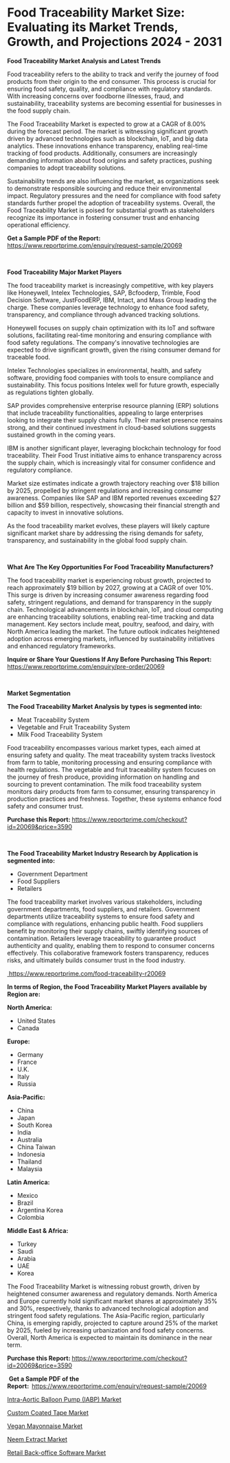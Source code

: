 <p><h1>Food Traceability Market Size: Evaluating its Market Trends, Growth, and Projections 2024 - 2031</h1></p><p><strong>Food Traceability Market Analysis and Latest Trends</strong></p>
<p><p>Food traceability refers to the ability to track and verify the journey of food products from their origin to the end consumer. This process is crucial for ensuring food safety, quality, and compliance with regulatory standards. With increasing concerns over foodborne illnesses, fraud, and sustainability, traceability systems are becoming essential for businesses in the food supply chain. </p><p>The Food Traceability Market is expected to grow at a CAGR of 8.00% during the forecast period. The market is witnessing significant growth driven by advanced technologies such as blockchain, IoT, and big data analytics. These innovations enhance transparency, enabling real-time tracking of food products. Additionally, consumers are increasingly demanding information about food origins and safety practices, pushing companies to adopt traceability solutions. </p><p>Sustainability trends are also influencing the market, as organizations seek to demonstrate responsible sourcing and reduce their environmental impact. Regulatory pressures and the need for compliance with food safety standards further propel the adoption of traceability systems. Overall, the Food Traceability Market is poised for substantial growth as stakeholders recognize its importance in fostering consumer trust and enhancing operational efficiency.</p></p>
<p><strong>Get a Sample PDF of the Report:&nbsp;</strong> <a href="https://www.reportprime.com/enquiry/request-sample/20069?utm_campaign=112&utm_medium=2&utm_source=Github&utm_content=ia&utm_term=02122024&utm_id=food-traceability">https://www.reportprime.com/enquiry/request-sample/20069</a></p>
<p>&nbsp;</p>
<p><strong>Food Traceability Major Market Players</strong></p>
<p><p>The food traceability market is increasingly competitive, with key players like Honeywell, Intelex Technologies, SAP, Bcfooderp, Trimble, Food Decision Software, JustFoodERP, IBM, Intact, and Mass Group leading the charge. These companies leverage technology to enhance food safety, transparency, and compliance through advanced tracking solutions.</p><p>Honeywell focuses on supply chain optimization with its IoT and software solutions, facilitating real-time monitoring and ensuring compliance with food safety regulations. The company's innovative technologies are expected to drive significant growth, given the rising consumer demand for traceable food.</p><p>Intelex Technologies specializes in environmental, health, and safety software, providing food companies with tools to ensure compliance and sustainability. This focus positions Intelex well for future growth, especially as regulations tighten globally.</p><p>SAP provides comprehensive enterprise resource planning (ERP) solutions that include traceability functionalities, appealing to large enterprises looking to integrate their supply chains fully. Their market presence remains strong, and their continued investment in cloud-based solutions suggests sustained growth in the coming years.</p><p>IBM is another significant player, leveraging blockchain technology for food traceability. Their Food Trust initiative aims to enhance transparency across the supply chain, which is increasingly vital for consumer confidence and regulatory compliance.</p><p>Market size estimates indicate a growth trajectory reaching over $18 billion by 2025, propelled by stringent regulations and increasing consumer awareness. Companies like SAP and IBM reported revenues exceeding $27 billion and $59 billion, respectively, showcasing their financial strength and capacity to invest in innovative solutions. </p><p>As the food traceability market evolves, these players will likely capture significant market share by addressing the rising demands for safety, transparency, and sustainability in the global food supply chain.</p></p>
<p>&nbsp;</p>
<p><strong>What Are The Key Opportunities For Food Traceability Manufacturers?</strong></p>
<p><p>The food traceability market is experiencing robust growth, projected to reach approximately $19 billion by 2027, growing at a CAGR of over 10%. This surge is driven by increasing consumer awareness regarding food safety, stringent regulations, and demand for transparency in the supply chain. Technological advancements in blockchain, IoT, and cloud computing are enhancing traceability solutions, enabling real-time tracking and data management. Key sectors include meat, poultry, seafood, and dairy, with North America leading the market. The future outlook indicates heightened adoption across emerging markets, influenced by sustainability initiatives and enhanced regulatory frameworks.</p></p>
<p><strong>Inquire or Share Your Questions If Any Before Purchasing This Report:</strong> <a href="https://www.reportprime.com/enquiry/pre-order/20069?utm_campaign=112&utm_medium=2&utm_source=Github&utm_content=ia&utm_term=02122024&utm_id=food-traceability">https://www.reportprime.com/enquiry/pre-order/20069</a></p>
<p>&nbsp;</p>
<p><strong>Market Segmentation</strong></p>
<p><strong>The Food Traceability Market Analysis by types is segmented into:</strong></p>
<p><ul><li>Meat Traceability System</li><li>Vegetable and Fruit Traceability System</li><li>Milk Food Traceability System</li></ul></p>
<p><p>Food traceability encompasses various market types, each aimed at ensuring safety and quality. The meat traceability system tracks livestock from farm to table, monitoring processing and ensuring compliance with health regulations. The vegetable and fruit traceability system focuses on the journey of fresh produce, providing information on handling and sourcing to prevent contamination. The milk food traceability system monitors dairy products from farm to consumer, ensuring transparency in production practices and freshness. Together, these systems enhance food safety and consumer trust.</p></p>
<p><strong>Purchase this Report:&nbsp;</strong><a href="https://www.reportprime.com/checkout?id=20069&price=3590&utm_campaign=112&utm_medium=2&utm_source=Github&utm_content=ia&utm_term=02122024&utm_id=food-traceability">https://www.reportprime.com/checkout?id=20069&price=3590</a></p>
<p>&nbsp;</p>
<p><strong>The Food Traceability Market Industry Research by Application is segmented into:</strong></p>
<p><ul><li>Government Department</li><li>Food Suppliers</li><li>Retailers</li></ul></p>
<p><p>The food traceability market involves various stakeholders, including government departments, food suppliers, and retailers. Government departments utilize traceability systems to ensure food safety and compliance with regulations, enhancing public health. Food suppliers benefit by monitoring their supply chains, swiftly identifying sources of contamination. Retailers leverage traceability to guarantee product authenticity and quality, enabling them to respond to consumer concerns effectively. This collaborative framework fosters transparency, reduces risks, and ultimately builds consumer trust in the food industry.</p></p>
<p><a href="https://www.reportprime.com/food-traceability-r20069?utm_campaign=112&utm_medium=2&utm_source=Github&utm_content=ia&utm_term=02122024&utm_id=food-traceability">&nbsp;https://www.reportprime.com/food-traceability-r20069</a></p>
<p><strong>In terms of Region, the Food Traceability Market Players available by Region are:</strong></p>
<p>
    <p> <strong> North America: </strong>
        <ul>
            <li>United States</li>
            <li>Canada</li>
        </ul>
        </p> 
    <p> <strong> Europe: </strong>
        <ul>
            <li>Germany</li>
            <li>France</li>
            <li>U.K.</li>
            <li>Italy</li>
            <li>Russia</li>
        </ul>
        </p> 
    <p> <strong> Asia-Pacific: </strong>
        <ul>
            <li>China</li>
            <li>Japan</li>
            <li>South Korea</li>
            <li>India</li>
            <li>Australia</li>
            <li>China Taiwan</li>
            <li>Indonesia</li>
            <li>Thailand</li>
            <li>Malaysia</li>
        </ul>
        </p> 
    <p> <strong> Latin America: </strong>
        <ul>
            <li>Mexico</li>
            <li>Brazil</li>
            <li>Argentina Korea</li>
            <li>Colombia</li>
        </ul>
        </p> 
    <p> <strong> Middle East & Africa: </strong>
        <ul>
            <li>Turkey</li>
            <li>Saudi</li>
            <li>Arabia</li>
            <li>UAE</li>
            <li>Korea</li>
        </ul>
    </p>
    </p>
<p><p>The Food Traceability Market is witnessing robust growth, driven by heightened consumer awareness and regulatory demands. North America and Europe currently hold significant market shares at approximately 35% and 30%, respectively, thanks to advanced technological adoption and stringent food safety regulations. The Asia-Pacific region, particularly China, is emerging rapidly, projected to capture around 25% of the market by 2025, fueled by increasing urbanization and food safety concerns. Overall, North America is expected to maintain its dominance in the near term.</p></p>
<p><strong>Purchase this Report: </strong><a href="https://www.reportprime.com/checkout?id=20069&price=3590&utm_campaign=112&utm_medium=2&utm_source=Github&utm_content=ia&utm_term=02122024&utm_id=food-traceability">https://www.reportprime.com/checkout?id=20069&price=3590</a></p>
<p>&nbsp;<strong>Get a Sample PDF of the Report:&nbsp;&nbsp;</strong><a href="https://www.reportprime.com/enquiry/request-sample/20069?utm_campaign=112&utm_medium=2&utm_source=Github&utm_content=ia&utm_term=02122024&utm_id=food-traceability">https://www.reportprime.com/enquiry/request-sample/20069</a></p>
<p><strong></strong></p>
<p><p><a href="https://github.com/santosh758595/Market-Research-Report-List-6/blob/main/intra-aortic-balloon-pump-iabp-market.md?utm_campaign=112&utm_medium=2&utm_source=Github&utm_content=ia&utm_term=02122024&utm_id=food-traceability">Intra-Aortic Balloon Pump (IABP) Market</a></p><p><a href="https://issuu.com/reportprime-2/docs/custom-coated-tape-market-size-2030.pptx?utm_campaign=112&utm_medium=2&utm_source=Github&utm_content=ia&utm_term=02122024&utm_id=food-traceability">Custom Coated Tape Market</a></p><p><a href="https://www.linkedin.com/pulse/insights-vegan-mayonnaise-market-players-size-geographical-wasyf?utm_campaign=112&utm_medium=2&utm_source=Github&utm_content=ia&utm_term=02122024&utm_id=food-traceability">Vegan Mayonnaise Market</a></p><p><a href="https://www.linkedin.com/pulse/deep-dive-neem-extract-market-itstrends-segmentation-competitive-3nlqe?utm_campaign=112&utm_medium=2&utm_source=Github&utm_content=ia&utm_term=02122024&utm_id=food-traceability">Neem Extract Market</a></p><p><a href="https://issuu.com/reportprime-2/docs/retail-back-office-software-market-size-2030.pptx?utm_campaign=112&utm_medium=2&utm_source=Github&utm_content=ia&utm_term=02122024&utm_id=food-traceability">Retail Back-office Software Market</a></p></p>